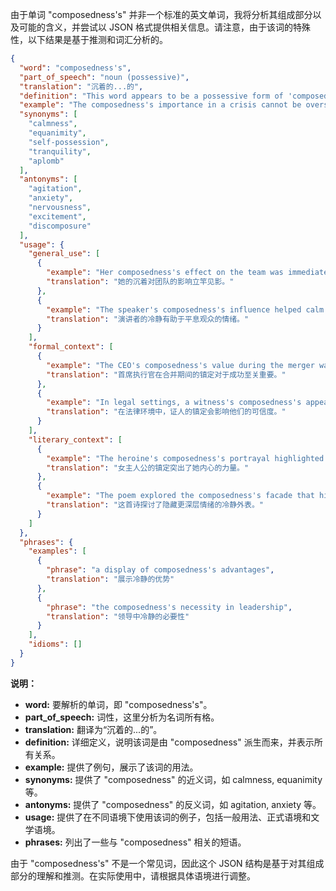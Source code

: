 由于单词 "composedness's" 并非一个标准的英文单词，我将分析其组成部分以及可能的含义，并尝试以 JSON 格式提供相关信息。请注意，由于该词的特殊性，以下结果是基于推测和词汇分析的。

```json
{
  "word": "composedness's",
  "part_of_speech": "noun (possessive)",
  "translation": "沉着的...的",
  "definition": "This word appears to be a possessive form of 'composedness,' which refers to the state or quality of being calm, self-possessed, and in control of one's emotions or behavior. The additional 's' indicates possession.",
  "example": "The composedness's importance in a crisis cannot be overstated. (在危机中，沉着的重要性怎么强调都不为过。)",
  "synonyms": [
    "calmness",
    "equanimity",
    "self-possession",
    "tranquility",
    "aplomb"
  ],
  "antonyms": [
    "agitation",
    "anxiety",
    "nervousness",
    "excitement",
    "discomposure"
  ],
  "usage": {
    "general_use": [
      {
        "example": "Her composedness's effect on the team was immediately noticeable.",
        "translation": "她的沉着对团队的影响立竿见影。"
      },
      {
        "example": "The speaker's composedness's influence helped calm the audience.",
        "translation": "演讲者的冷静有助于平息观众的情绪。"
      }
    ],
    "formal_context": [
      {
        "example": "The CEO's composedness's value during the merger was critical for success.",
        "translation": "首席执行官在合并期间的镇定对于成功至关重要。"
      },
      {
        "example": "In legal settings, a witness's composedness's appearance can affect their credibility.",
        "translation": "在法律环境中，证人的镇定会影响他们的可信度。"
      }
    ],
    "literary_context": [
      {
        "example": "The heroine's composedness's portrayal highlighted her inner strength.",
        "translation": "女主人公的镇定突出了她内心的力量。"
      },
      {
        "example": "The poem explored the composedness's facade that hid deeper emotions.",
        "translation": "这首诗探讨了隐藏更深层情绪的冷静外表。"
      }
    ]
  },
  "phrases": {
    "examples": [
      {
        "phrase": "a display of composedness's advantages",
        "translation": "展示冷静的优势"
      },
      {
        "phrase": "the composedness's necessity in leadership",
        "translation": "领导中冷静的必要性"
      }
    ],
    "idioms": []
  }
}
```

**说明：**

*   **word:**  要解析的单词，即 "composedness's"。
*   **part\_of\_speech:** 词性，这里分析为名词所有格。
*   **translation:** 翻译为“沉着的...的”。
*   **definition:** 详细定义，说明该词是由 "composedness" 派生而来，并表示所有关系。
*   **example:** 提供了例句，展示了该词的用法。
*   **synonyms:**  提供了 "composedness" 的近义词，如 calmness, equanimity 等。
*   **antonyms:** 提供了 "composedness" 的反义词，如 agitation, anxiety 等。
*   **usage:**  提供了在不同语境下使用该词的例子，包括一般用法、正式语境和文学语境。
*   **phrases:**  列出了一些与 "composedness" 相关的短语。

由于 "composedness's" 不是一个常见词，因此这个 JSON 结构是基于对其组成部分的理解和推测。在实际使用中，请根据具体语境进行调整。
 